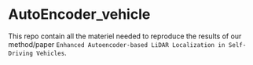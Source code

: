 # AutoEncoder_vehicle
This repo contain all the materiel needed to reproduce the results of our method/paper `Enhanced Autoencoder-based LiDAR Localization in Self-Driving Vehicles`.
